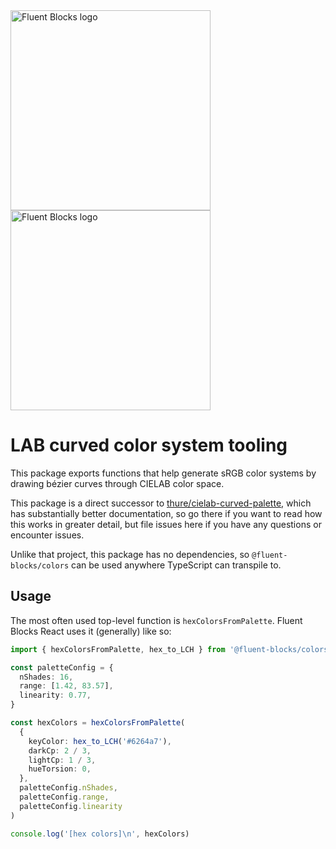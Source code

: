 <img alt="Fluent Blocks logo" src="https://cdn.jsdelivr.net/gh/OfficeDev/fluent-blocks@next/packages/react/.storybook/public/brandImage.svg#gh-light-mode-only" width="320" />
<img alt="Fluent Blocks logo" src="https://cdn.jsdelivr.net/gh/OfficeDev/fluent-blocks@next/packages/react/.storybook/public/brandImageDark.svg#gh-dark-mode-only" width="320" />

# LAB curved color system tooling

This package exports functions that help generate sRGB color systems by drawing bézier curves through CIELAB color space.

This package is a direct successor to [thure/cielab-curved-palette](https://github.com/thure/cielab-curved-palette/), which has substantially better documentation, so go there if you want to read how this works in greater detail, but file issues here if you have any questions or encounter issues.

Unlike that project, this package has no dependencies, so `@fluent-blocks/colors` can be used anywhere TypeScript can transpile to.

## Usage

The most often used top-level function is `hexColorsFromPalette`. Fluent Blocks React uses it (generally) like so:

```ts
import { hexColorsFromPalette, hex_to_LCH } from '@fluent-blocks/colors'

const paletteConfig = {
  nShades: 16,
  range: [1.42, 83.57],
  linearity: 0.77,
}

const hexColors = hexColorsFromPalette(
  {
    keyColor: hex_to_LCH('#6264a7'),
    darkCp: 2 / 3,
    lightCp: 1 / 3,
    hueTorsion: 0,
  },
  paletteConfig.nShades,
  paletteConfig.range,
  paletteConfig.linearity
)

console.log('[hex colors]\n', hexColors)
```
